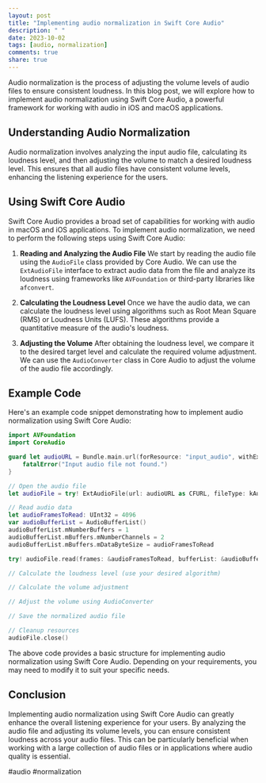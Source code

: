 ```yaml
---
layout: post
title: "Implementing audio normalization in Swift Core Audio"
description: " "
date: 2023-10-02
tags: [audio, normalization]
comments: true
share: true
---
```


Audio normalization is the process of adjusting the volume levels of audio files to ensure consistent loudness. In this blog post, we will explore how to implement audio normalization using Swift Core Audio, a powerful framework for working with audio in iOS and macOS applications.

## Understanding Audio Normalization

Audio normalization involves analyzing the input audio file, calculating its loudness level, and then adjusting the volume to match a desired loudness level. This ensures that all audio files have consistent volume levels, enhancing the listening experience for the users.

## Using Swift Core Audio

Swift Core Audio provides a broad set of capabilities for working with audio in macOS and iOS applications. To implement audio normalization, we need to perform the following steps using Swift Core Audio:

1. **Reading and Analyzing the Audio File**
   We start by reading the audio file using the `AudioFile` class provided by Core Audio. We can use the `ExtAudioFile` interface to extract audio data from the file and analyze its loudness using frameworks like `AVFoundation` or third-party libraries like `afconvert`.

2. **Calculating the Loudness Level**
   Once we have the audio data, we can calculate the loudness level using algorithms such as Root Mean Square (RMS) or Loudness Units (LUFS). These algorithms provide a quantitative measure of the audio's loudness.

3. **Adjusting the Volume**
   After obtaining the loudness level, we compare it to the desired target level and calculate the required volume adjustment. We can use the `AudioConverter` class in Core Audio to adjust the volume of the audio file accordingly.

## Example Code

Here's an example code snippet demonstrating how to implement audio normalization using Swift Core Audio:

```swift
import AVFoundation
import CoreAudio

guard let audioURL = Bundle.main.url(forResource: "input_audio", withExtension: "mp3") else {
    fatalError("Input audio file not found.")
}

// Open the audio file
let audioFile = try! ExtAudioFile(url: audioURL as CFURL, fileType: kAudioFileMP3Type)

// Read audio data
let audioFramesToRead: UInt32 = 4096
var audioBufferList = AudioBufferList()
audioBufferList.mNumberBuffers = 1
audioBufferList.mBuffers.mNumberChannels = 2
audioBufferList.mBuffers.mDataByteSize = audioFramesToRead

try! audioFile.read(frames: &audioFramesToRead, bufferList: &audioBufferList)

// Calculate the loudness level (use your desired algorithm)

// Calculate the volume adjustment

// Adjust the volume using AudioConverter

// Save the normalized audio file

// Cleanup resources
audioFile.close()
```

The above code provides a basic structure for implementing audio normalization using Swift Core Audio. Depending on your requirements, you may need to modify it to suit your specific needs.

## Conclusion

Implementing audio normalization using Swift Core Audio can greatly enhance the overall listening experience for your users. By analyzing the audio file and adjusting its volume levels, you can ensure consistent loudness across your audio files. This can be particularly beneficial when working with a large collection of audio files or in applications where audio quality is essential.

#audio #normalization